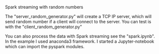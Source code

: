 Spark streaming with random numbers

The "server_random_generator.py" will create a TCP IP server, which will send random number if a client will connect to the server. 
You can test is with the "client_random_generator.py" 

You can also process the data with Spark streaming see the "spark.ipynb". In the example I used anaconda3 framework. I started a Jupyter-notebook which can import the pyspark modules. 

